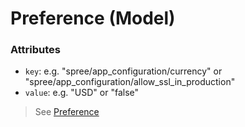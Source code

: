 # Preference (Model)

### Attributes
* `key`: e.g. "spree/app_configuration/currency" or "spree/app_configuration/allow_ssl_in_production"
* `value`: e.g. "USD" or "false"

> See [Preference](./guides/processes/Preference)

